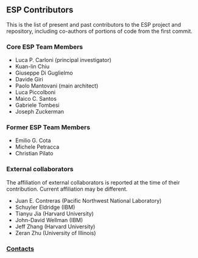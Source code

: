 ## ESP Contributors

This is the list of present and past contributors to the ESP project and
repository, including co-authors of portions of code from the first commit.

### Core ESP Team Members

 - Luca P. Carloni (principal investigator)
 - Kuan-lin Chiu
 - Giuseppe Di Guglielmo
 - Davide Giri
 - Paolo Mantovani (main architect)
 - Luca Piccolboni
 - Maico C. Santos
 - Gabriele Tombesi
 - Joseph Zuckerman

### Former ESP Team Members

 - Emilio G. Cota
 - Michele Petracca
 - Christian Pilato

### External collaborators

The affiliation of external collaborators is reported at the time of their
contribution. Current affiliation may be different.

 - Juan E. Contreras (Pacific Northwest National Laboratory)
 - Schuyler Eldridge (IBM)
 - Tianyu Jia (Harvard University)
 - John-David Wellman (IBM)
 - Jeff Zhang (Harvard University)
 - Zeran Zhu (University of Illinois)


### [Contacts](https://esp.cs.columbia.edu/contact/)
